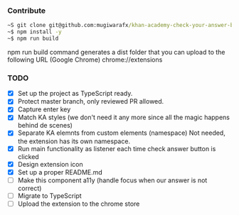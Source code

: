 ### Contribute

```cmd
~S git clone git@github.com:mugiwarafx/khan-academy-check-your-answer-before-submit.git
~$ npm install -y
~$ npm run build
```

npm run build command generates a dist folder that you can upload to the following URL (Google Chrome) chrome://extensions

### TODO

- [x] Set up the project as TypeScript ready.
- [x] Protect master branch, only reviewed PR allowed.
- [x] Capture enter key
- [x] Match KA styles (we don't need it any more since all the magic happens behind de scenes)
- [x] Separate KA elemnts from custom elements (namespace) Not needed, the extension has its own namespace.
- [x] Run main functionality as listener each time check answer button is clicked 
- [x] Design extension icon
- [x] Set up a proper README.md
- [ ] Make this component a11y (handle focus when our answer is not correct)
- [ ] Migrate to TypeScript
- [ ] Upload the extension to the chrome store

